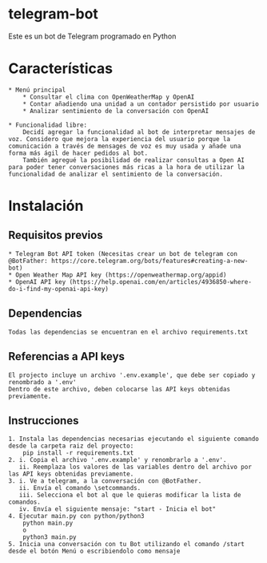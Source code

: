 # telegram-bot
Este es un bot de Telegram programado en Python

# Características
    * Menú principal
        * Consultar el clima con OpenWeatherMap y OpenAI
        * Contar añadiendo una unidad a un contador persistido por usuario
        * Analizar sentimiento de la conversación con OpenAI
    
    * Funcionalidad libre:
        Decidí agregar la funcionalidad al bot de interpretar mensajes de voz. Considero que mejora la experiencia del usuario porque la comunicación a través de mensages de voz es muy usada y añade una forma más ágil de hacer pedidos al bot.
        También agregué la posibilidad de realizar consultas a Open AI para poder tener conversaciones más ricas a la hora de utilizar la funcionalidad de analizar el sentimiento de la conversación.

# Instalación
## Requisitos previos
    * Telegram Bot API token (Necesitas crear un bot de telegram con @BotFather: https://core.telegram.org/bots/features#creating-a-new-bot)
    * Open Weather Map API key (https://openweathermap.org/appid)
    * OpenAI API key (https://help.openai.com/en/articles/4936850-where-do-i-find-my-openai-api-key)

## Dependencias
    Todas las dependencias se encuentran en el archivo requirements.txt

## Referencias a API keys
    El projecto incluye un archivo '.env.example', que debe ser copiado y renombrado a '.env'
    Dentro de este archivo, deben colocarse las API keys obtenidas previamente.

## Instrucciones
    1. Instala las dependencias necesarias ejecutando el siguiente comando desde la carpeta raiz del proyecto:
        pip install -r requirements.txt
    2. i. Copia el archivo '.env.example' y renombrarlo a '.env'.
       ii. Reemplaza los valores de las variables dentro del archivo por las API keys obtenidas previamente.
    3. i. Ve a telegram, a la conversación con @BotFather.
       ii. Envía el comando \setcommands.
       iii. Selecciona el bot al que le quieras modificar la lista de comandos.
       iv. Envía el siguiente mensaje: "start - Inicia el bot"
    4. Ejecutar main.py con python/python3
        python main.py
        o
        python3 main.py
    5. Inicia una conversación con tu Bot utilizando el comando /start desde el botón Menú o escribiendolo como mensaje
    


